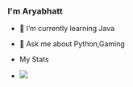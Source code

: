 ### I'm Aryabhatt

- 🌱 I’m currently learning Java
- 💬 Ask me about Python,Gaming

- My Stats
- <img src="https://github-readme-stats.vercel.app/api?username=aryabhatt00&&show_icons=true&title_color=ffffff&icon_color=bb2acf&text_color=daf7dc&bg_color=151515">




<!--
**aryabhatt00/aryabhatt00** is a ✨ _special_ ✨ repository because its `README.md` (this file) appears on your GitHub profile.

Here are some ideas to get you started:

- 🔭 I’m currently working on ...

- 👯 I’m looking to collaborate on ...
- 🤔 I’m looking for help with ...

- 📫 How to reach me: ...
- 😄 Pronouns: ...
- ⚡ Fun fact: ...
-->
